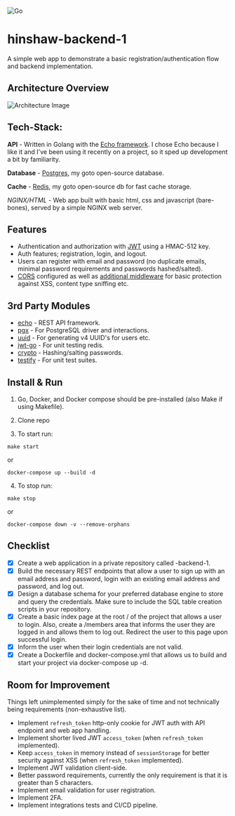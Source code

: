 ![Go](https://github.com/DannyHinshaw/hinshaw-backend-1/workflows/Go/badge.svg)

# hinshaw-backend-1

A simple web app to demonstrate a basic registration/authentication flow and backend implementation.


## Architecture Overview

![Architecture Image](https://github.com/DannyHinshaw/hinshaw-backend-1/.github/images/architecture-overview.png)


## Tech-Stack:

**API** - Written in Golang with the [Echo framework](https://echo.labstack.com/). I chose Echo because I like it and I've been using it recently 
on a project, so it sped up development a bit by familiarity.

**Database** - [Postgres](https://www.postgresql.org/), my goto open-source database.

**Cache** - [Redis](https://redis.io/), my goto open-source db for fast cache storage.

**NGINX*/HTML* - Web app built with basic html, css and javascript (bare-bones), served by a simple NGINX web server.


## Features

- Authentication and authorization with [JWT](https://jwt.io/) using a HMAC-512 key.
- Auth features; registration, login, and logout.
- Users can register with email and password (no duplicate emails, minimal password requirements and passwords hashed/salted).
- [CORS](https://echo.labstack.com/middleware/cors) configured as well as [additional middleware](https://echo.labstack.com/middleware/secure) 
for basic protection against XSS, content type sniffing etc.

## 3rd Party Modules

- [echo](https://github.com/labstack/echo) - REST API framework.
- [pgx](https://github.com/jackc/pgx) - For PostgreSQL driver and interactions.
- [uuid](https://github.com/satori/go.uuid) - For generating v4 UUID's for users etc.
- [jwt-go](https://github.com/alicebob/miniredis) - For unit testing redis.
- [crypto](https://golang.org/x/crypto) - Hashing/salting passwords.
- [testify](https://github.com/stretchr/testify) - For unit test suites.


## Install & Run

1. Go, Docker, and Docker compose should be pre-installed (also Make if using Makefile).

2. Clone repo

3. To start run:
```shell script
make start
```

or

```shell script
docker-compose up --build -d
```

4. To stop run: 
```shell script
make stop
```

or

```shell script
docker-compose down -v --remove-orphans
```

## Checklist

- [x] Create a web application in a private repository called <lastname>-backend-1.
- [x] Build the necessary REST endpoints that allow a user to sign up with an email address and password, login with an existing email address and password, and log out.
- [x] Design a database schema for your preferred database engine to store and query the credentials. Make sure to include the SQL table creation scripts in your repository.
- [x] Create a basic index page at the root / of the project that allows a user to login.
Also, create a /members area that informs the user they are logged in and allows them to log out. Redirect the user to this page upon successful login.
- [x] Inform the user when their login credentials are not valid.
- [x] Create a Dockerfile and docker-compose.yml that allows us to build and start your project via docker-compose up -d.

## Room for Improvement

Things left unimplemented simply for the sake of time and not technically being requirements (non-exhaustive list).

- Implement `refresh_token` http-only cookie for JWT auth with API endpoint and web app handling.
- Implement shorter lived JWT `access_token` (when `refresh_token` implemented).
- Keep `access_token` in memory instead of `sessionStorage` for better security against XSS (when `refresh_token` implemented).
- Implement JWT validation client-side.
- Better password requirements, currently the only requirement is that it is greater than 5 characters.
- Implement email validation for user registration.
- Implement 2FA.
- Implement integrations tests and CI/CD pipeline.
